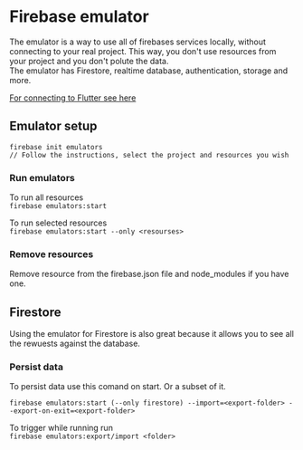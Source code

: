 # Firebase emulator

The emulator is a way to use all of firebases services locally, without connecting to your real project. This way, you don't use resources from your project and you don't polute the data.\
The emulator has Firestore, realtime database, authentication, storage and more.

[For connecting to Flutter see here](../../Mobile/Flutter/Firebase/emulator.md)

## Emulator setup

```
firebase init emulators
// Follow the instructions, select the project and resources you wish
```

### Run emulators

To run all resources\
`firebase emulators:start`

To run selected resources\
`firebase emulators:start --only <resourses>`

### Remove resources

Remove resource from the firebase.json file and node_modules if you have one.

## Firestore

Using the emulator for Firestore is also great because it allows you to see all the rewuests against the database.

### Persist data

To persist data use this comand on start. Or a subset of it.

`firebase emulators:start (--only firestore) --import=<export-folder> --export-on-exit=<export-folder>`

To trigger while running run\
`firebase emulators:export/import <folder>`